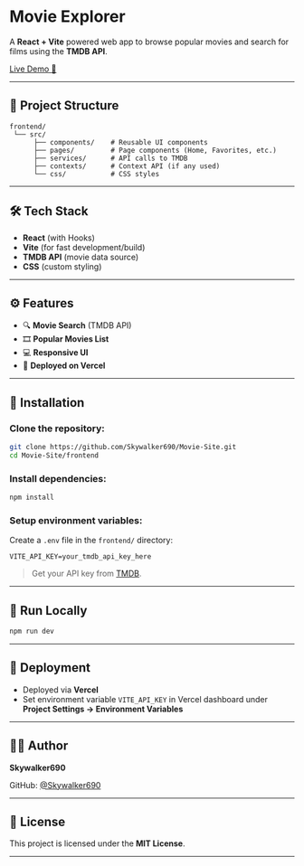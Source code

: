 #  Movie Explorer

A **React + Vite** powered web app to browse popular movies and search for films using the **TMDB API**.

[Live Demo 🚀](https://movie-site-zpst.vercel.app/)

---

## 📂 Project Structure

```
frontend/
 └── src/
      ├── components/    # Reusable UI components
      ├── pages/         # Page components (Home, Favorites, etc.)
      ├── services/      # API calls to TMDB
      ├── contexts/      # Context API (if any used)
      └── css/           # CSS styles
```

---

## 🛠️ Tech Stack

* **React** (with Hooks)
* **Vite** (for fast development/build)
* **TMDB API** (movie data source)
* **CSS** (custom styling)

---

## ⚙️ Features

* 🔍 **Movie Search** (TMDB API)
* 🎞️ **Popular Movies List**
* 💻 **Responsive UI**
* 🚀 **Deployed on Vercel**

---

## 📅 Installation

### Clone the repository:

```bash
git clone https://github.com/Skywalker690/Movie-Site.git
cd Movie-Site/frontend
```

### Install dependencies:

```bash
npm install
```

### Setup environment variables:

Create a `.env` file in the `frontend/` directory:

```env
VITE_API_KEY=your_tmdb_api_key_here
```

> Get your API key from [TMDB](https://www.themoviedb.org/settings/api).

---

## 🚀 Run Locally

```bash
npm run dev
```

---

## 📁 Deployment

* Deployed via **Vercel**
* Set environment variable `VITE_API_KEY` in Vercel dashboard under **Project Settings → Environment Variables**

---

## 🧑‍💻 Author

**Skywalker690**

GitHub: [@Skywalker690](https://github.com/Skywalker690)

---

## 📄 License

This project is licensed under the **MIT License**.

---

